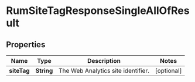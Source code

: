 

# RumSiteTagResponseSingleAllOfResult


## Properties

| Name | Type | Description | Notes |
|------------ | ------------- | ------------- | -------------|
|**siteTag** | **String** | The Web Analytics site identifier. |  [optional] |



